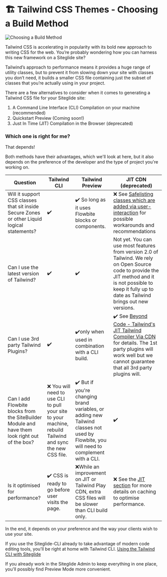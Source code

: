 # 🏗️ Tailwind CSS Themes - Choosing a Build Method

![Choosing a Build Method](https://res.cloudinary.com/sitegurus/image/upload/v1656591688/modules/module\_86/admin/library\_thumbs/tailwindui.jpg)

Tailwind CSS is accelerating in popularity with its bold new approach to writing CSS for the web. You’re probably wondering how you can harness this new framework on a Siteglide site?

Tailwind’s approach to performance means it provides a huge range of utility classes, but to prevent it from slowing down your site with classes you don’t need, it builds a smaller CSS file containing just the subset of classes that you’re actually using in your project.

There are a few alternatives to consider when it comes to generating a Tailwind CSS file for your Siteglide site:

1. A Command Line Interface (CLI) Compilation on your machine (recommended)
2. Quickstart Preview (Coming soon!)
3. Just In Time (JIT) Compilation in the Browser (deprecated)

### Which one is right for me? <a href="#which-one-is-right-for-me" id="which-one-is-right-for-me"></a>

That depends!

Both methods have their advantages, which we'll look at here, but it also depends on the preference of the developer and the type of project you're working on.

| Question                                                                                       | Tailwind CLI                                                                                              | Tailwind Preview                                                                                                                         | JIT CDN (deprecated)                                                                                                                                                                                                                                                 |
| ---------------------------------------------------------------------------------------------- | --------------------------------------------------------------------------------------------------------- | ---------------------------------------------------------------------------------------------------------------------------------------- | -------------------------------------------------------------------------------------------------------------------------------------------------------------------------------------------------------------------------------------------------------------------- |
| Will it support CSS classes that sit inside Secure Zones or other Liquid logical statements?   | ✔️                                                                                                        | ✔️ So long as it uses Flowbite blocks or components.                                                                                     | ❌ See [Safelisting classes which are added via user-interaction](https://www.sitegurus.io/documentation/sitebuilder/themes/tailwinds\_jit\_compiler\_via\_cdn#safelisting-classes-which-are-added-via-user-interaction) for possible workarounds and recommendations |
| Can I use the latest version of Tailwind?                                                      | ✔️                                                                                                        | ✔️                                                                                                                                       | Not yet. You can use most features from version 2.0 of Tailwind. We rely on Open Source code to provide the JIT method and it is not possible to keep it fully up to date as Tailwind brings out new versions.                                                       |
| Can I use 3rd party Tailwind Plugins?                                                          | ✔️                                                                                                        | ✔️only when used in combination with a CLI build.                                                                                        | ✔️ See [Beyond Code - Tailwind's JIT Tailwind Compiler Via CDN](https://beyondco.de/blog/tailwind-jit-compiler-via-cdn) for details. The 1st party plugins will work well but we cannot guarantee that all 3rd party plugins will.                                   |
| Can I add Flowbite blocks from the SiteBuilder Module and have them look right out of the box? | ❌ You will need to use CLI to pull your site to your machine, rebuild Tailwind and sync the new CSS file. | ✔️ But if you're changing brand variables, or adding new Tailwind classes not used by Flowbite, you will need to complement with a CLI.  | ✔️                                                                                                                                                                                                                                                                   |
| Is it optimised for performance?                                                               | ✔️ CSS is ready to go before user visits the page.                                                        | ❌While an improvement on JIT or Tailwind Play CDN, extra CSS files will be slower than CLI build only.                                   | ❌ See the [JIT section](https://beyondco.de/blog/tailwind-jit-compiler-via-cdn) for more details on caching to optimise performance.                                                                                                                                 |

In the end, it depends on your preference and the way your clients wish to use your site.&#x20;

If you use the Siteglide-CLI already to take advantage of modern code editing tools, you'll be right at home with Tailwind CLI. [Using the Tailwind CLI with Siteglide](https://www.sitegurus.io/documentation/sitebuilder/libraries\_and\_frameworks/using\_the\_tailwind\_cli\_with\_siteglide)

If you already work in the Siteglide Admin to keep everything in one place, you'll possibly find Preview Mode more convenient.&#x20;
